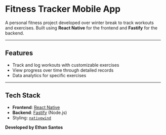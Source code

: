 # Fitness Tracker Mobile App  

A personal fitness project developed over winter break to track workouts and exercises. Built using **React Native** for the frontend and **Fastify** for the backend.

---

## Features  
- Track and log workouts with customizable exercises  
- View progress over time through detailed records  
- Data analytics for specific exercises

---

## Tech Stack  
- **Frontend**: [React Native](https://reactnative.dev/)  
- **Backend**: [Fastify](https://www.fastify.io/) (Node.js)  
- Styling: [`nativewind`](https://www.nativewind.dev/)  

**Developed by Ethan Santos**  